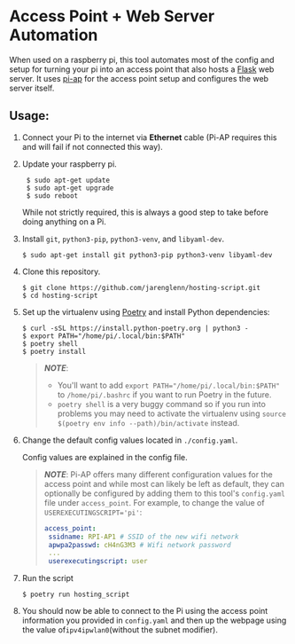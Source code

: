 # Access Point + Web Server Automation

When used on a raspberry pi, this tool automates most of the config and setup for turning your pi into an access point that also hosts a [Flask](https://flask.palletsprojects.com/en/2.1.x/) web server. It uses [pi-ap](https://github.com/f1linux/pi-ap) for the access point setup and configures the web server itself.

## Usage:

1. Connect your Pi to the internet via **Ethernet** cable (Pi-AP requires this and will fail if not connected this way).

2. Update your raspberry pi.

   ```shell
    $ sudo apt-get update
    $ sudo apt-get upgrade
    $ sudo reboot
   ```

   While not strictly required, this is always a good step to take before doing anything on a Pi.

3. Install `git`, `python3-pip`, `python3-venv`, and `libyaml-dev`.

   ```shell
   $ sudo apt-get install git python3-pip python3-venv libyaml-dev
   ```

4. Clone this repository.

   ```shell
   $ git clone https://github.com/jarenglenn/hosting-script.git
   $ cd hosting-script
   ```

5. Set up the virtualenv using [Poetry](https://python-poetry.org/) and install Python dependencies:

   ```shell
   $ curl -sSL https://install.python-poetry.org | python3 -
   $ export PATH="/home/pi/.local/bin:$PATH"
   $ poetry shell
   $ poetry install
   ```

   > **_NOTE_**:
   >
   > - You'll want to add `export PATH="/home/pi/.local/bin:$PATH"` to `/home/pi/.bashrc` if you want to run Poetry in the future.
   > - `poetry shell` is a very buggy command so if you run into problems you may need to activate the virtualenv using `source $(poetry env info --path)/bin/activate` instead.

6. Change the default config values located in `./config.yaml`.

   Config values are explained in the config file.

   > **_NOTE_**: Pi-AP offers many different configuration values for the access point and while most can likely be left as default, they can optionally be configured  by adding them to this tool's `config.yaml` file under `access_point`. For example, to change the value of `USEREXECUTINGSCRIPT='pi'`:
   >
   > ```yaml
   > access_point:
   >  ssidname: RPI-AP1 # SSID of the new wifi network
   >  apwpa2passwd: cH4nG3M3 # Wifi network password
   >  ...
   >  userexecutingscript: user
   > ```

7. Run the script
   ```shell
   $ poetry run hosting_script
   ```
   
8. You should now be able to connect to the Pi using the access point information you provided in `config.yaml` and then up the webpage using the value of`ipv4ipwlan0`(without the subnet modifier). 
